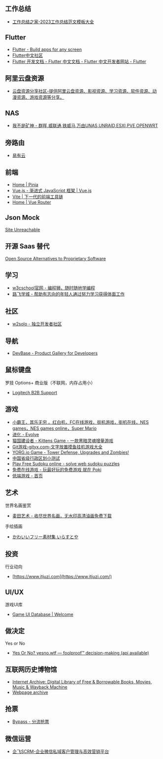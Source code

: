 
## 工作总结

- [工作总结之家-2023工作总结范文模板大全](http://www.gz85.com/)

## Flutter

- [Flutter - Build apps for any screen](https://flutter.dev/)
- [Flutter中文社区](https://flutterchina.club/)
- [Flutter 开发文档 - Flutter 中文文档 - Flutter 中文开发者网站 - Flutter](https://flutter.cn/docs)

## 阿里云盘资源
- [云盘资源分享社区-提供阿里云盘资源、影视资源、学习资源、软件资源、动漫资源、游戏资源等分享。](https://yunpan1.24kdh.cn/)

## NAS
- [我不是矿神 - 群晖,威联通,铁威马,万由UNAS,UNRAID,ESXI,PVE,OPENWRT](https://imnks.com/)

## 旁路由
- [易有云](https://www.linkease.com/)

## 前端

- [Home | Pinia](https://pinia.vuejs.org/zh/)
- [Vue.js - 渐进式 JavaScript 框架 | Vue.js](https://cn.vuejs.org/)
- [Vite | 下一代的前端工具链](https://cn.vitejs.dev/)
- [Home | Vue Router](https://router.vuejs.org/zh/)

## Json Mock

[Site Unreachable](https://dummyjson.com/)

## 开源 Saas 替代

[Open Source Alternatives to Proprietary Software](https://www.opensourcealternative.to/)


## 学习

- [w3cschool官网 - 编程狮，随时随地学编程](https://www.w3cschool.cn/)
- [路飞学城 - 帮助有志向的年轻人通过努力学习获得体面工作](https://www.luffycity.com/)


## 社区

- [w2solo - 独立开发者社区](https://www.w2solo.com/)


## 导航

- [DevBase - Product Gallery for Developers](https://devbase.fyi/)


## 鼠标键盘

罗技 Options+ 商业版（不联网，内存占用小）
- [Logitech B2B Support](https://prosupport.logi.com/)


## 游戏

- [小霸王，其乐无穷 。红白机，FC在线游戏，街机游戏，街机在线，NES games，NES games online，Super Mario](https://www.yikm.net/)
- [进化 - Evolve](https://g8hh.github.io/evolve/)
- [猫国建设者 - Kittens Game - 一款黑暗灵魂增量游戏](https://likexia.gitee.io/cat-zh/#)
- [Git游戏-gityx.com-文字放置摸鱼挂机游戏大全](https://gityx.com/)
- [YORG.io Game - Tower Defense, Upgrades and Zombies!](https://yorg.io/)
- [中国省级行政区划小测试](https://vultr.youmu.moe/quiz/)
- [Play Free Sudoku online - solve web sudoku puzzles](https://sudoku.com/)
- [免费在线游戏 - 玩最好玩的免费游戏 就在 Poki](https://poki.com/zh)
- [低端游戏 - 首页](https://ddyx.me/)

## 艺术

世界名画鉴赏
- [麦田艺术 - 收尽世界名画，无水印高清油画免费下载](https://www.nbfox.com/)

手绘插画
- [かわいいフリー素材集 いらすとや](https://www.irasutoya.com/)

## 投资
行业动向
- [https://www.itjuzi.com](https://www.itjuzi.com/)


## UI/UX
游戏UI库
- [Game UI Database | Welcome](https://www.gameuidatabase.com/index.php)


## 做决定

Yes or No
- [Yes Or No? yesno.wtf — foolproof™ decision-making (api available)](https://yesno.wtf/)

## 互联网历史博物馆
- [Internet Archive: Digital Library of Free & Borrowable Books, Movies, Music & Wayback Machine](https://archive.org/)
- [Webpage archive](https://archive.ph/)

## 抢票
- [Bypass - 分流抢票](https://www.bypass.cn/)


## 微信运营
- [企飞SCRM-企业微信私域客户管理与高效营销平台](https://scrm.wxb.com/)